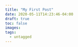 ```yaml
---
title: "My First Post"
date: 2020-05-11T14:23:46-04:00
draft: true
toc: false
images:
tags: 
  - untagged
---
```


